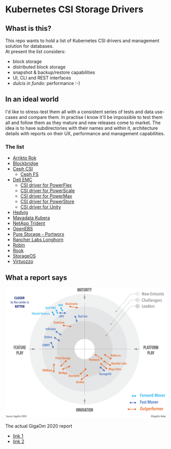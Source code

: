 # Kubernetes CSI Storage Drivers

## Whast is this?
This repo wants to hold a list of Kubernetes CSI drivers and management solution for databases.  
At present the list considers:
- block storage
- distributed block storage
- snapshot & backup/restore capabilities
- UI, CLI and REST interfaces
- *dulcis in fundo*: performance :-)

## In an ideal world
I'd like to stress-test them all with a consistent series of tests and data use-cases and compare them. In practise I know it'll be impossible to test them all and follow them as they mature and new releases come to market.
The idea is to have subdirectories with their names and within it, architecture details with reports on their UX, performance and management capabilities.

### The list
- [Arrikto Rok](https://www.arrikto.com/rok-data-management/)
- [Blockbridge](http://www.blockbridge.com/)
- [Ceph CSI](https://github.com/ceph/ceph-csi)
  - [Ceph FS](https://docs.ceph.com/en/latest/cephfs/)
- [Dell EMC](https://dell.github.io/storage-plugin-docs/)
  - [CSI driver for PowerFlex](https://dell.github.io/storage-plugin-docs/docs/installation/helm/powerflex/)
  - [CSI driver for PowerScale](https://dell.github.io/storage-plugin-docs/docs/installation/helm/isilon/)
  - [CSI driver for PowerMax](https://dell.github.io/storage-plugin-docs/docs/installation/helm/powermax/)
  - [CSI driver for PowerStore](https://dell.github.io/storage-plugin-docs/docs/installation/helm/powerstore/)
  - [CSI driver for Unity](https://dell.github.io/storage-plugin-docs/docs/installation/helm/unity/)
- [Hedvig](https://www.commvault.com/software-defined-storage)
- [Mayadata Kubera](https://mayadata.io/product)
- [NetApp Trident](https://netapp-trident.readthedocs.io/en/stable-v21.01/)
- [OpenEBS](https://openebs.io/)
- [Pure Storage - Portworx](https://portworx.com/)
- [Rancher Labs Longhorn](https://longhorn.io/)
- [Robin](https://robin.io/)
- [Rook](https://rook.io/)
- [StorageOS](https://storageos.com/features)
- [Virtuozzo](https://www.virtuozzo.com/)
 
 

## What a report says

![GigaOm 2020 K8s storage radar](assets/GigaOm_Radar_for_Data_Storage_for_Kubernetes-2020.png)


The actual GigaOm 2020 report
- [link 1](https://containers.robin.io/hubfs/White_Papers/gigaom-radar-for-data-storage-for-kubernetes.pdf)
- [link 2](assets/gigaom-radar-for-data-storage-for-kubernetes-2020.pdf)
